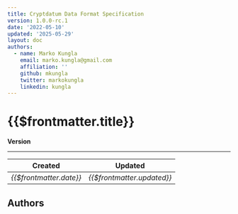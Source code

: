 ```yaml
---
title: Cryptdatum Data Format Specification
version: 1.0.0-rc.1
date: '2022-05-10'
updated: '2025-05-29'
layout: doc
authors:
  - name: Marko Kungla
    email: marko.kungla@gmail.com
    affiliation: ''
    github: mkungla
    twitter: markokungla
    linkedin: kungla
---
```


<script setup lang="ts">
import { useData } from 'vitepress'
import {
  VPTeamPageTitle,
  VPTeamMembers,
} from 'vitepress/theme'

const { frontmatter } = useData()

const authors = frontmatter.value.authors.map(
  (author) => ({
    ...author,
    avatar: `https://www.github.com/${author.github}.png`,
    title: author.affiliation,
    links: [
      { icon: 'github', link: `https://github.com/${author.github}` },
      {
        icon: 'twitter',
        link: `https://twitter.com/${author.twitter}`,
      },
      {
        icon: 'linkedin',
        link: `https://www.linkedin.com/in/${author.linkedin}`,
      },
    ],
  }),
)
</script>

# {{$frontmatter.title}}

**Version** <Badge type="tip" :text="$frontmatter.version" />

---

| Created | Updated |
| --------------------- | ------------ |
| *{{$frontmatter.date}}* | *{{$frontmatter.updated}}* |

## Authors

<VPTeamMembers size="small" :members="authors" />
